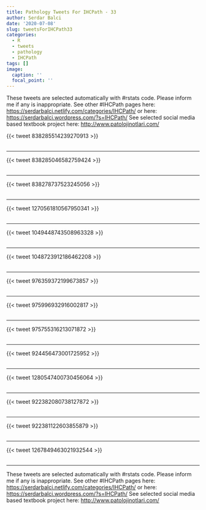 ```yaml
---
title: Pathology Tweets For IHCPath - 33
author: Serdar Balci
date: '2020-07-08'
slug: tweetsForIHCPath33
categories:
  - R
  - tweets
  - pathology
  - IHCPath
tags: []
image:
  caption: ''
  focal_point: ''
---
```



These tweets are selected automatically with #rstats code. Please inform me if any is inappropriate.
See other #IHCPath pages here: https://serdarbalci.netlify.com/categories/IHCPath/  or here: https://serdarbalci.wordpress.com/?s=IHCPath/ 
See selected social media based textbook project here: http://www.patolojinotlari.com/

{{< tweet 838285514239270913 >}}
<br>
<br>
<hr>
{{< tweet 838285046582759424 >}}
<br>
<br>
<hr>
{{< tweet 838278737523245056 >}}
<br>
<br>
<hr>
{{< tweet 1270561810567950341 >}}
<br>
<br>
<hr>
{{< tweet 1049448743508963328 >}}
<br>
<br>
<hr>
{{< tweet 1048723912186462208 >}}
<br>
<br>
<hr>
{{< tweet 976359372199673857 >}}
<br>
<br>
<hr>
{{< tweet 975996932916002817 >}}
<br>
<br>
<hr>
{{< tweet 975755316213071872 >}}
<br>
<br>
<hr>
{{< tweet 924456473001725952 >}}
<br>
<br>
<hr>
{{< tweet 1280547400730456064 >}}
<br>
<br>
<hr>
{{< tweet 922382080738127872 >}}
<br>
<br>
<hr>
{{< tweet 922381122603855879 >}}
<br>
<br>
<hr>
{{< tweet 1267849463021932544 >}}
<br>
<br>
<hr>


These tweets are selected automatically with #rstats code. Please inform me if any is inappropriate.
See other #IHCPath pages here: https://serdarbalci.netlify.com/categories/IHCPath/  or here: https://serdarbalci.wordpress.com/?s=IHCPath/ 
See selected social media based textbook project here: http://www.patolojinotlari.com/
